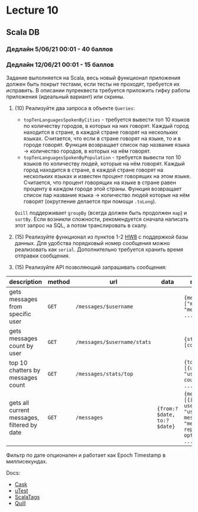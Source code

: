 # Lecture 10

## Scala DB

### Дедлайн 5/06/21 00:01 - 40 баллов

### Дедлайн 12/06/21 00:01 - 15 баллов

Задание выполняется на Scala, весь новый функционал приложения должен быть покрыт тестами, если тесты не проходят, требуется их исправить. В описании пулреквеста
требуется приложить гифку работы приложения (идеальный вариант) или скрины.

1) (10) Реализуйте два запроса в объекте `Queries`:
    * `topTenLanguagesSpokenByCities` - требуется вывести топ 10 языков по количеству городов, в которых на них говорят.
      Каждый город находится в стране, в каждой стране говорят на нескольких языках. Считается, что если в стране
      говорят на языке, то и в городе говорят. Функция возвращает список пар название языка -> количество городов, в
      которых на нём говорят.
    * `topTenLanguagesSpokenByPopulation` - требуется вывести топ 10 языков по количеству людей, которые на нём говорят.
      Каждый город находится в стране, в каждой стране говорят на нескольких языках и известен процент говорящих на этом
      языке. Считается, что процент говорящих на языке в стране равен проценту в каждом городе этой страны. Функция
      возвращает список пар название языка -> количество людей которые на нём говорят (округление делается при
      помощи `.toLong`).

   `Quill` поддерживает `groupBy` (всегда должен быть продолжен `map`) и `sortBy`. Если возникли сложности,
   рекомендуется сначала написать этот запрос на SQL, а потом транслировать в скалу.
2) (15) Реализуйте функционал из пунктов 1-2 [HW8](https://github.com/Backend-ITMO-2021/Lecture-8) с поддержкой базы данных.
   Для удобства порядковый номер сообщения можно реализовать как `serial`. Дополнительно требуется хранить время отправки сообщения.
4) (15) Реализуйте API позволяющий запрашивать сообщения:

| description                                 | method | url                         | data                       | response                                                                                   |
|---------------------------------------------|--------|-----------------------------|----------------------------|--------------------------------------------------------------------------------------------|
| gets messages from specific user            | `GET`  | `/messages/$username`       |                            | `{messages: ["message 1", "message 2", ...]}`                                              |
| gets messages count by user                 | `GET`  | `/messages/$username/stats` |                            | `{stats: [count: 239]}`                                                                    |
| top 10 chatters by messages count           | `GET`  | `/messages/stats/top`       |                            | `{top: [{username: "user", count: 239}, ...]}`                                             |
| gets all current messages, filtered by date | `GET`  | `/messages`                 | `{from:?$date, to:?$date}` | `{messages: [{id: id, username: "user", message: "message", replyTo:? optionalInt}, ...]}` |

Фильтр по дате опционален и работает как Epoch Timestamp в миллисекундах.

Docs:

* [Cask](https://com-lihaoyi.github.io/cask/index.html)
* [uTest](https://github.com/com-lihaoyi/utest#getting-started)
* [ScalaTags](https://com-lihaoyi.github.io/scalatags/#BasicExamples)
* [Quill](https://getquill.io/#docs)
